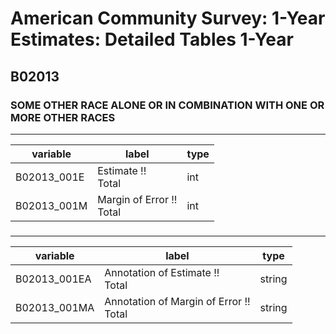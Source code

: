 # American Community Survey: 1-Year Estimates: Detailed Tables 1-Year

## B02013

### SOME OTHER RACE ALONE OR IN COMBINATION WITH ONE OR MORE OTHER RACES

___

| variable | label | type |
| ----- | ----- | ----- |
| B02013_001E | Estimate !!<br>Total | int |
| B02013_001M | Margin of Error !!<br>Total | int |
### 

___

| variable | label | type |
| ----- | ----- | ----- |
| B02013_001EA | Annotation of Estimate !!<br>Total | string |
| B02013_001MA | Annotation of Margin of Error !!<br>Total | string |

